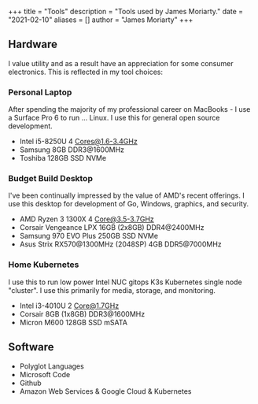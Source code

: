 +++
title = "Tools"
description = "Tools used by James Moriarty."
date = "2021-02-10"
aliases = []
author = "James Moriarty"
+++

## Hardware

I value utility and as a result have an appreciation for some consumer electronics. This is reflected in my tool choices:

### Personal Laptop

After spending the majority of my professional career on MacBooks - I use a Surface Pro 6 to run ... Linux. I use this for general open source development.

- Intel i5-8250U 4 Cores@1.6-3.4GHz
- Samsung 8GB DDR3@1600MHz
- Toshiba 128GB SSD NVMe

### Budget Build Desktop

I've been continually impressed by the value of AMD's recent offerings. I use this desktop for development of Go, Windows, graphics, and security.

- AMD Ryzen 3 1300X 4 Core@3.5-3.7GHz
- Corsair Vengeance LPX 16GB (2x8GB) DDR4@2400MHz
- Samsung 970 EVO Plus 250GB SSD NVMe
- Asus Strix RX570@1300MHz (2048SP) 4GB DDR5@7000MHz

### Home Kubernetes

I use this to run low power Intel NUC gitops K3s Kubernetes single node "cluster". I use this primarily for media, storage, and monitoring.

- Intel i3-4010U 2 Core@1.7GHz
- Corsair 8GB (1x8GB) DDR3@1600MHz
- Micron M600 128GB SSD mSATA

## Software

- Polyglot Languages
- Microsoft Code
- Github
- Amazon Web Services & Google Cloud & Kubernetes
